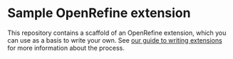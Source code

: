 Sample OpenRefine extension
===========================

This repository contains a scaffold of an OpenRefine extension, which you can use as a basis to write your own.
See [our guide to writing extensions](https://openrefine.org/docs/technical-reference/writing-extensions) for more information about the process.

